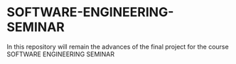 # SOFTWARE-ENGINEERING-SEMINAR
In this repository will remain the advances of the final project for the course SOFTWARE ENGINEERING SEMINAR 
